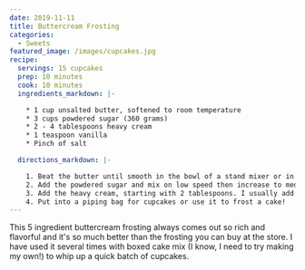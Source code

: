 ```yaml
---
date: 2019-11-11
title: Buttercream Frosting
categories:
  - Sweets
featured_image: /images/cupcakes.jpg
recipe:
  servings: 15 cupcakes
  prep: 10 minutes
  cook: 10 minutes
  ingredients_markdown: |-

    * 1 cup unsalted butter, softened to room temperature
    * 3 cups powdered sugar (360 grams)
    * 2 - 4 tablespoons heavy cream
    * 1 teaspoon vanilla 
    * Pinch of salt

  directions_markdown: |-

    1. Beat the butter until smooth in the bowl of a stand mixer or in a large mixing bowl with a hand electric mixer.
    2. Add the powdered sugar and mix on low speed then increase to medium and continue mixing for a minute or two until the mixture comes together.
    3. Add the heavy cream, starting with 2 tablespoons. I usually add a 3rd or 4th tablespoon of heavy cream to take away some of the powdered sugar flavor and give it a more rich flavor. Also add the vanilla and the salt and mix on medium - high for another minute or two until everything is well combined.
    4. Put into a piping bag for cupcakes or use it to frost a cake!
---
```


This 5 ingredient buttercream frosting always comes out so rich and flavorful and it's so much better than the frosting you can buy at the store. I have used it several times with boxed cake mix (I know, I need to try making my own!) to whip up a quick batch of cupcakes.
